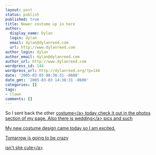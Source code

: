 ```yaml
---
layout: post
status: publish
published: true
title: Newer costume up in here
author:
  display_name: Dylan
  login: dylan
  email: dylan@dylanreed.com
  url: http://www.dylanreed.com
author_login: dylan
author_email: dylan@dylanreed.com
author_url: http://www.dylanreed.com
wordpress_id: 144
wordpress_url: http://dylanreed.org/?p=144
date: '2005-03-03 08:38:31 -0600'
date_gmt: '2005-03-03 14:38:31 -0600'
categories: []
tags:
- Clown
comments: []
---
```

<p>So I sent back the other <a href="http:&#47;&#47;dylanreed.org&#47;media&#47;album05">costume<&#47;a> today check it out in the photos section of my page. Also there is <a href="http:&#47;&#47;dylanreed.org&#47;media&#47;album02">wedding<&#47;a> pics and such</p>
<p>My new costume design came today so I am excited. </p>
<p>Tomarrow is going to be crazy</p>
<p>isn't she <a href="http:&#47;&#47;dylanreed.org&#47;media&#47;Family&#47;IMG_0523">cute<&#47;a></p>

